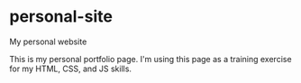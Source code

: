 # personal-site
My personal website

This is my personal portfolio page. I'm using this page as a training exercise for my HTML, CSS, and JS skills.